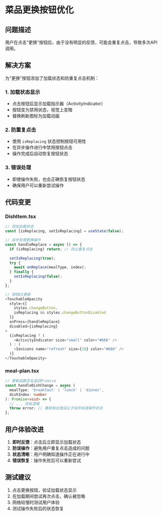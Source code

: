# 菜品更换按钮优化

## 问题描述
用户在点击"更换"按钮后，由于没有明显的反馈，可能会重复点击，导致多次API调用。

## 解决方案
为"更换"按钮添加了加载状态和防重复点击机制：

### 1. 加载状态显示
- 点击按钮后显示加载指示器（ActivityIndicator）
- 按钮变为禁用状态，视觉上变暗
- 替换刷新图标为加载动画

### 2. 防重复点击
- 使用 `isReplacing` 状态控制按钮可用性
- 在异步操作进行中禁用按钮点击
- 操作完成后自动恢复按钮状态

### 3. 错误处理
- 即使操作失败，也会正确恢复按钮状态
- 确保用户可以重新尝试操作

## 代码变更

### DishItem.tsx
```typescript
// 添加加载状态
const [isReplacing, setIsReplacing] = useState(false);

// 异步处理更换操作
const handleReplace = async () => {
  if (isReplacing) return; // 防止重复点击
  
  setIsReplacing(true);
  try {
    await onReplace(mealType, index);
  } finally {
    setIsReplacing(false);
  }
};

// 按钮UI更新
<TouchableOpacity
  style={[
    styles.changeButton,
    isReplacing && styles.changeButtonDisabled
  ]}
  onPress={handleReplace}
  disabled={isReplacing}
>
  {isReplacing ? (
    <ActivityIndicator size="small" color="#666" />
  ) : (
    <Ionicons name="refresh" size={18} color="#666" />
  )}
</TouchableOpacity>
```

### meal-plan.tsx
```typescript
// 更新函数签名返回Promise
const handleDishChange = async (
  mealType: 'breakfast' | 'lunch' | 'dinner', 
  dishIndex: number
): Promise<void> => {
  // ... 现有逻辑
  throw error; // 重新抛出错误让子组件知道操作状态
};
```

## 用户体验改进
1. **即时反馈**：点击后立即显示加载状态
2. **防误操作**：避免用户重复点击造成的问题
3. **状态清晰**：用户明确知道操作正在进行中
4. **错误恢复**：操作失败后可以重新尝试

## 测试建议
1. 点击更换按钮，验证加载状态显示
2. 在加载期间尝试再次点击，确认被忽略
3. 网络较慢时测试用户体验
4. 测试操作失败后的状态恢复
